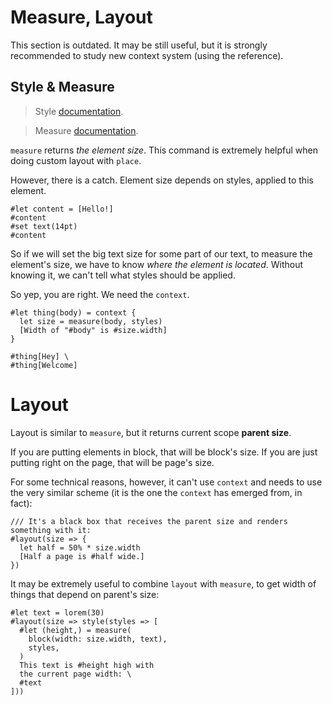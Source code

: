 # Measure, Layout
<div class="warning">This section is outdated. It may be still useful, but it is strongly recommended to study new context system (using the reference).</div>

## Style & Measure

> Style [documentation](https://typst.app/docs/reference/foundations/style/).

> Measure [documentation](https://typst.app/docs/reference/layout/measure/).

`measure` returns _the element size_. This command is extremely helpful when doing custom layout with `place`.

However, there is a catch. Element size depends on styles, applied to this element.

```typ
#let content = [Hello!]
#content
#set text(14pt)
#content
```

So if we will set the big text size for some part of our text, to measure the element's size,
we have to know _where the element is located_. Without knowing it, we can't tell what styles should be applied.

So yep, you are right. We need the `context`.

```typ
#let thing(body) = context {
  let size = measure(body, styles)
  [Width of "#body" is #size.width]
}

#thing[Hey] \
#thing[Welcome]
```

# Layout

Layout is similar to `measure`, but it returns current scope **parent size**.

If you are putting elements in block, that will be block's size. If you are just putting right on the page, that will be page's size.

For some technical reasons, however, it can't use `context` and needs to use the very similar scheme (it is the one the `context` has emerged from, in fact):

```typ
/// It's a black box that receives the parent size and renders something with it:
#layout(size => {
  let half = 50% * size.width
  [Half a page is #half wide.]
})
```

It may be extremely useful to combine `layout` with `measure`, to get width of things that depend on parent's size:

```typ
#let text = lorem(30)
#layout(size => style(styles => [
  #let (height,) = measure(
    block(width: size.width, text),
    styles,
  )
  This text is #height high with
  the current page width: \
  #text
]))
```